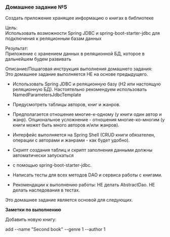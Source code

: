 <h3>Домашнее задание №5</h3>

Создать приложение хранящее информацию о книгах в библиотеке

Цель:  
Использовать возможности Spring JDBC и spring-boot-starter-jdbc для подключения к реляционным базам данных


Результат:  
Приложение с хранением данных в реляционной БД, которое в дальнейшем будем развивать


Описание/Пошаговая инструкция выполнения домашнего задания:  
Это домашнее задание выполняется НЕ на основе предыдущего.

* Использовать Spring JDBC и реляционную базу (H2 или настоящую реляционную БД). Настоятельно рекомендуем использовать NamedParametersJdbcTemplate
* Предусмотреть таблицы авторов, книг и жанров.
* Предполагается отношение многие-к-одному (у книги один автор и жанр). Опциональное усложнение - отношения многие-ко-многим (у книги может быть много авторов и/или жанров).
* Интерфейс выполняется на Spring Shell (CRUD книги обязателен, операции с авторами и жанрами - как будет удобно).
* Скрипт создания таблиц и скрипт заполнения данными должны автоматически запускаться
* с помощью spring-boot-starter-jdbc.
* Написать тесты для всех методов DAO и сервиса работы с книгами.

* Рекомендации к выполнению работы: НЕ делать AbstractDao. НЕ делать наследования в тестах. 
 
Это домашнее задание является основой для следующих.

__Заметки по выполнению__

Добавить новую книгу: 

add --name "Second book" --genre 1 --author 1